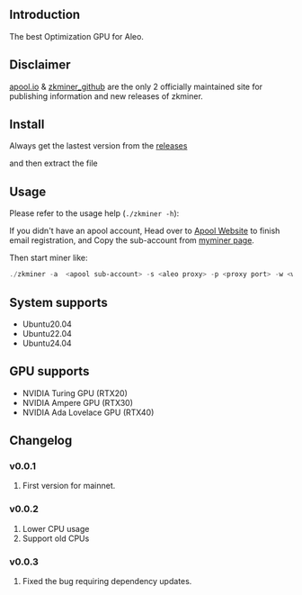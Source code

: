 ## Introduction

The best Optimization GPU for Aleo.

## Disclaimer

[apool.io](https://www.apool.io/) & [zkminer_github](https://github.com/apool-io/zkminer) are the only 2 officially maintained site for publishing information and new releases of zkminer.

## Install

Always get the lastest version from the [releases](https://github.com/apool-io/zkminer/releases)

and then extract the file


## Usage

Please refer to the usage help (`./zkminer -h`):

If you didn't have an apool account, Head over to [Apool Website](https://www.apool.io) to finish email registration, and Copy the sub-account from [myminer page](https://www.apool.io/myMiner).

Then start miner like:

```powershell
./zkminer -a  <apool sub-account> -s <aleo proxy> -p <proxy port> -w <worker name>
```


## System supports

- Ubuntu20.04
- Ubuntu22.04
- Ubuntu24.04
  
## GPU supports

- NVIDIA Turing GPU (RTX20)
- NVIDIA Ampere GPU (RTX30)
- NVIDIA Ada Lovelace GPU (RTX40)

## Changelog
### v0.0.1
1. First version for mainnet.

### v0.0.2
1. Lower CPU usage
2. Support old CPUs
### v0.0.3
1. Fixed the bug requiring dependency updates.
